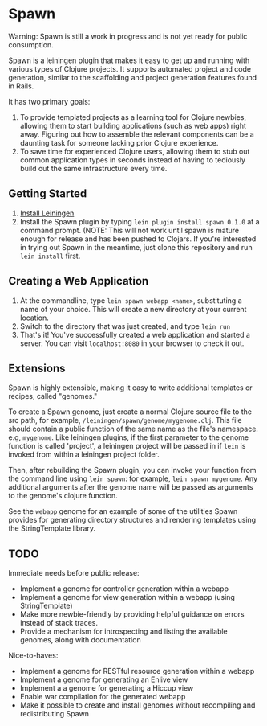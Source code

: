 Spawn
=====

Warning: Spawn is still a work in progress and is not yet ready for public consumption.

Spawn is a leiningen plugin that makes it easy to get up and running with various types of Clojure projects. It supports automated project and code generation, similar to the scaffolding and project generation features found in Rails.

It has two primary goals:
1. To provide templated projects as a learning tool for Clojure newbies, allowing them to start building applications (such as web apps) right away. Figuring out how to assemble the relevant components can be a daunting task for someone lacking prior Clojure experience. 
2. To save time for experienced Clojure users, allowing them to stub out common application types in seconds instead of having to tediously build out the same infrastructure every time.

Getting Started
---------------
1. [Install Leiningen](https://github.com/technomancy/leiningen)
2. Install the Spawn plugin by typing `lein plugin install spawn 0.1.0` at a command prompt. (NOTE: This will not work until spawn is mature enough for release and has been pushed to Clojars. If you're interested in trying out Spawn in the meantime, just clone this repository and run `lein install` first.

Creating a Web Application
--------------------------
1. At the commandline, type `lein spawn webapp <name>`, substituting a name of your choice. This will create a new directory at your current location.
2. Switch to the directory that was just created, and type `lein run`
3. That's it! You've successfully created a web application and started a server. You can visit `localhost:8080` in your browser to check it out.

Extensions
----------
Spawn is highly extensible, making it easy to write additional templates or recipes, called "genomes." 

To create a Spawn genome, just create a normal Clojure source file to the src path, for example, `/leiningen/spawn/genome/mygenome.clj`. This file should contain a public function of the same name as the file's namespace. e.g, `mygenome`. Like leiningen plugins, if the first parameter to the genome function is called 'project', a leiningen project will be passed in if `lein` is invoked from within a leiningen project folder.

Then, after rebuilding the Spawn plugin, you can invoke your function from the command line using `lein spawn`: for example, `lein spawn mygenome`. Any additional arguments after the genome name will be passed as arguments to the genome's clojure function.

See the `webapp` genome for an example of some of the utilities Spawn provides for generating directory structures and rendering templates using the StringTemplate library.
  
TODO
----

Immediate needs before public release:
  - Implement a genome for controller generation within a webapp
  - Implement a genome for view generation within a webapp (using StringTemplate)
  - Make more newbie-friendly by providing helpful guidance on errors instead of stack traces.
  - Provide a mechanism for introspecting and listing the available genomes, along with documentation

Nice-to-haves:
  - Implement a genome for RESTful resource generation within a webapp
  - Implement a genome for generating an Enlive view
  - Implement a a genome for generating a Hiccup view
  - Enable war compilation for the generated webapp
  - Make it possible to create and install genomes without recompiling and redistributing Spawn

